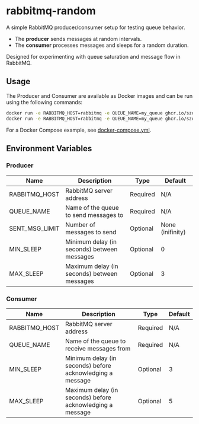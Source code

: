 # rabbitmq-random

A simple RabbitMQ producer/consumer setup for testing queue behavior.

- The **producer** sends messages at random intervals.
- The **consumer** processes messages and sleeps for a random duration.

Designed for experimenting with queue saturation and message flow in RabbitMQ.

## Usage
The Producer and Consumer are available as Docker images and can be run using the following commands:
```sh
docker run -e RABBITMQ_HOST=rabbitmq -e QUEUE_NAME=my_queue ghcr.io/szomelioza/rabbitmq-random-producer:latest
docker run -e RABBITMQ_HOST=rabbitmq -e QUEUE_NAME=my_queue ghcr.io/szomelioza/rabbitmq-random-consumer:latest
```
For a Docker Compose example, see [docker-compose.yml](docker-compose.yml).

## Environment Variables
### Producer
| Name | Description | Type | Default |
| ---- | ----------- | ---- | ------- |
| RABBITMQ_HOST | RabbitMQ server address | Required | N/A |
| QUEUE_NAME | Name of the queue to send messages to | Required | N/A |
| SENT_MSG_LIMIT | Number of messages to send | Optional | None (inifinity) |
| MIN_SLEEP | Minimum delay (in seconds) between messages | Optional | 0 |
| MAX_SLEEP | Maximum delay (in seconds) between messages | Optional | 3 |
### Consumer
| Name | Description | Type | Default |
| ---- | ----------- | ---- | ------- |
| RABBITMQ_HOST | RabbitMQ server address | Required | N/A |
| QUEUE_NAME | Name of the queue to receive messages from | Required | N/A |
| MIN_SLEEP | Minimum delay (in seconds) before acknowledging a message | Optional | 3 |
| MAX_SLEEP | Maximum delay (in seconds) before acknowledging a message | Optional | 5 |
